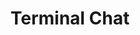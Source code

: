 ---
title: Terminal Chat
description: You can do things with Terminal Chat
videoId: X_Aet9ndh_Y
layout: tip
---